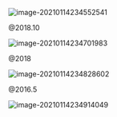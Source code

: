 

![image-20210114234552541](https://img.codekissyoung.com/2021/01/14/add73260608b35fe9c47c3d48282c922.png)

@2018.10



![image-20210114234701983](https://img.codekissyoung.com/2021/01/14/1b1a2b3ba015e2d3e068f4758d0f1f49.png)

@2018



![image-20210114234828602](https://img.codekissyoung.com/2021/01/14/adc009e24af30e13c443f65df1e0db5d.png)

@2016.5



![image-20210114234914049](https://img.codekissyoung.com/2021/01/14/11e84ba6c340c9f7219d056a870e46a7.png)